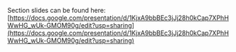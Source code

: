 Section slides can be found here: [https://docs.google.com/presentation/d/1KjxA9bbBEc3jJj28h0kCap7XPhHWwHG_wUk-GMOM90g/edit?usp=sharing](https://docs.google.com/presentation/d/1KjxA9bbBEc3jJj28h0kCap7XPhHWwHG_wUk-GMOM90g/edit?usp=sharing)
